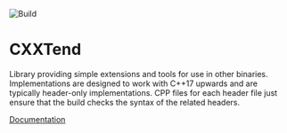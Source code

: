 ![Build](https://github.com/HeavyHat/cxxtend/workflows/Build/badge.svg?branch=master)

# CXXTend

Library providing simple extensions and tools for use in other binaries. Implementations are designed to work with C++17 upwards and are typically header-only implementations. CPP files for each header file just ensure that the build checks the syntax of the related headers.

[Documentation](https://www.github.com/pages/HeavyHat/cxxtend)
